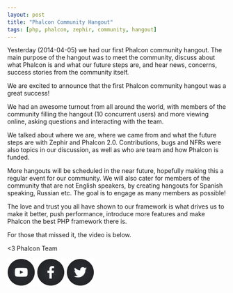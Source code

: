 ```yaml
---
layout: post
title: "Phalcon Community Hangout"
tags: [php, phalcon, zephir, community, hangout]
---
```


Yesterday (2014-04-05) we had our first Phalcon community hangout. The main purpose of the hangout was to meet the community, discuss about what Phalcon is and what our future steps are, and hear news, concerns, success stories from the community itself.

We are excited to announce that the first Phalcon community hangout was a great success!

<!--more-->
We had an awesome turnout from all around the world, with members of the community filling the hangout (10 concurrent users) and more viewing online, asking questions and interacting with the team.

We talked about where we are, where we came from and what the future steps are with Zephir and Phalcon 2.0. Contributions, bugs and NFRs were also topics in our discussion, as well as who are team and how Phalcon is funded.

More hangouts will be scheduled in the near future, hopefully making this a regular event for our community. We will also cater for members of the community that are not English speakers, by creating hangouts for Spanish speaking, Russian etc. The goal is to engage as many members as possible!

The love and trust you all have shown to our framework is what drives us to make it better, push performance, introduce more features and make Phalcon the best PHP framework there is. 

For those that missed it, the video is below.


<3 Phalcon Team

[![image](assets/files/2014-04-06-youtube.png)](https://www.youtube.com/user/PhalconPHP)
[![image](assets/files/2014-04-06-facebook.png)](http://www.facebook.com/pages/Phalcon/134230726685897)
[![image](assets/files/2014-04-06-twitter.png)](https://twitter.com/phalconphp)
